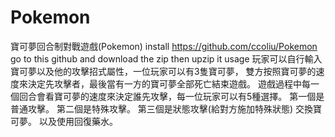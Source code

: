 # Pokemon
寶可夢回合制對戰遊戲(Pokemon)
install
https://github.com/ccoliu/Pokemon
go to this github and download the zip then upzip it
usage
玩家可以自行輸入寶可夢以及他的攻擊招式屬性，一位玩家可以有3隻寶可夢，
雙方按照寶可夢的速度來決定先攻擊者，最後當有一方的寶可夢全部死亡結束遊戲。
遊戲過程中每一個回合會看寶可夢的速度來決定誰先攻擊，每一位玩家可以有5種選擇。
第一個是普通攻擊。
第二個是特殊攻擊。
第三個是狀態攻擊(給對方施加特殊狀態)
交換寶可夢。
以及使用回復藥水。
